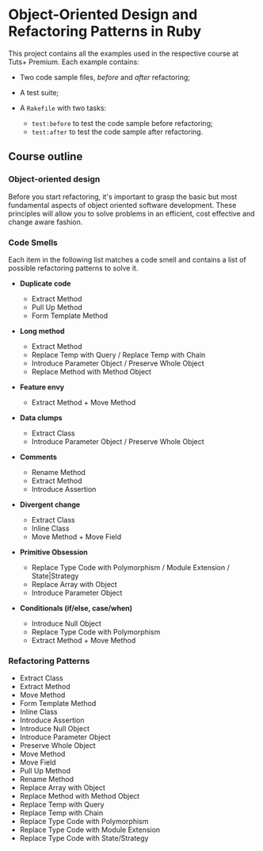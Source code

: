 # Object-Oriented Design and Refactoring Patterns in Ruby

This project contains all the examples used in the respective course at Tuts+
Premium. Each example contains:

* Two code sample files, _before_ and _after_ refactoring;
* A test suite;
* A `Rakefile` with two tasks:

  - `test:before` to test the code sample before refactoring;
  - `test:after` to test the code sample after refactoring.

## Course outline

### Object-oriented design

Before you start refactoring, it's important to grasp the basic but most
fundamental aspects of object oriented software development. These principles
will allow you to solve problems in an efficient, cost effective and
change aware fashion.

### Code Smells

Each item in the following list matches a code smell and contains a list of
possible refactoring patterns to solve it.

* **Duplicate code**

  - Extract Method
  - Pull Up Method
  - Form Template Method

* **Long method**

  - Extract Method
  - Replace Temp with Query / Replace Temp with Chain
  - Introduce Parameter Object / Preserve Whole Object
  - Replace Method with Method Object

* **Feature envy**

  - Extract Method + Move Method

* **Data clumps**

  - Extract Class
  - Introduce Parameter Object / Preserve Whole Object

* **Comments**

  - Rename Method
  - Extract Method
  - Introduce Assertion

* **Divergent change**

  - Extract Class
  - Inline Class
  - Move Method + Move Field

* **Primitive Obsession**

  - Replace Type Code with Polymorphism / Module Extension / State|Strategy
  - Replace Array with Object
  - Introduce Parameter Object

* **Conditionals (if/else, case/when)**

  - Introduce Null Object
  - Replace Type Code with Polymorphism
  - Extract Method + Move Method

### Refactoring Patterns

  - Extract Class
  - Extract Method
  - Move Method
  - Form Template Method
  - Inline Class
  - Introduce Assertion
  - Introduce Null Object
  - Introduce Parameter Object
  - Preserve Whole Object
  - Move Method
  - Move Field
  - Pull Up Method
  - Rename Method
  - Replace Array with Object
  - Replace Method with Method Object
  - Replace Temp with Query
  - Replace Temp with Chain
  - Replace Type Code with Polymorphism
  - Replace Type Code with Module Extension
  - Replace Type Code with State/Strategy
